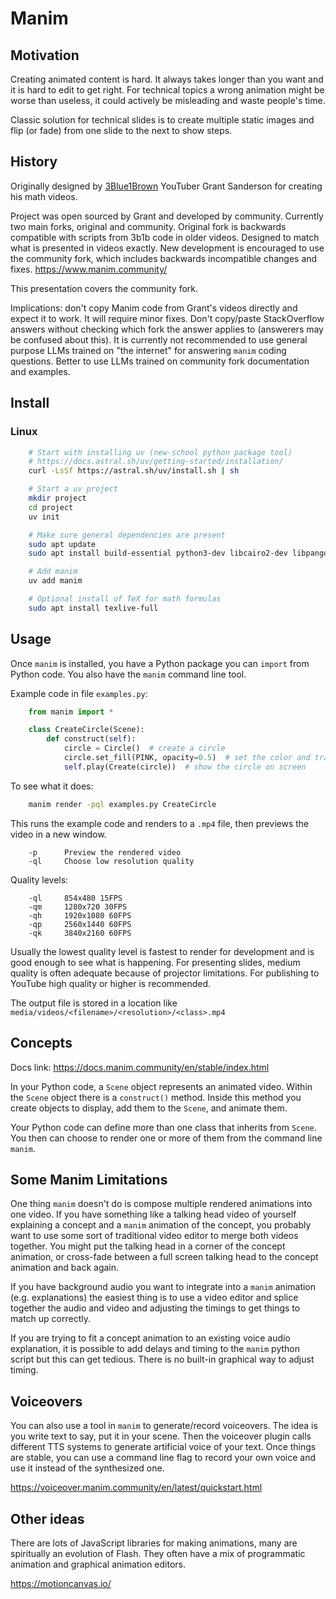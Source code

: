 # Manim

## Motivation

Creating animated content is hard. It always takes longer than you want and it
is hard to edit to get right. For technical topics a wrong animation might be
worse than useless, it could actively be misleading and waste people's time.

Classic solution for technical slides is to create multiple static images
and flip (or fade) from one slide to the next to show steps.



## History

Originally designed by [3Blue1Brown](https://www.3blue1brown.com/) YouTuber
Grant Sanderson for creating his math videos.

Project was open sourced by Grant and developed by community. Currently two main
forks, original and community. Original fork is backwards compatible with
scripts from 3b1b code in older videos. Designed to match what is presented in
videos exactly. New development is encouraged to use the community fork, which
includes backwards incompatible changes and fixes.
https://www.manim.community/

This presentation covers the community fork.

Implications: don't copy Manim code from Grant's videos directly and expect it
to work. It will require minor fixes. Don't copy/paste StackOverflow answers
without checking which fork the answer applies to (answerers may be confused
about this). It is currently not recommended to use general purpose LLMs trained
on "the internet" for answering `manim` coding questions. Better to use LLMs
trained on community fork documentation and examples.

## Install

### Linux

```bash
    # Start with installing uv (new-school python package tool)
    # https://docs.astral.sh/uv/getting-started/installation/
    curl -LsSf https://astral.sh/uv/install.sh | sh

    # Start a uv project
    mkdir project
    cd project
    uv init

    # Make sure general dependencies are present
    sudo apt update
    sudo apt install build-essential python3-dev libcairo2-dev libpango1.0-dev

    # Add manim
    uv add manim

    # Optional install of TeX for math formulas
    sudo apt install texlive-full
```

## Usage

Once `manim` is installed, you have a Python package you can `import`
from Python code. You also have the `manim` command line tool.

Example code in file `examples.py`:

```py
    from manim import *

    class CreateCircle(Scene):
        def construct(self):
            circle = Circle()  # create a circle
            circle.set_fill(PINK, opacity=0.5)  # set the color and transparency
            self.play(Create(circle))  # show the circle on screen
```

To see what it does:

```bash
    manim render -pql examples.py CreateCircle
```

This runs the example code and renders to a `.mp4` file, then
previews the video in a new window.

```
    -p      Preview the rendered video
    -ql     Choose low resolution quality
```

Quality levels:
```
    -ql     854x480 15FPS
    -qm     1280x720 30FPS
    -qh     1920x1080 60FPS
    -qp     2560x1440 60FPS
    -qk     3840x2160 60FPS
```

Usually the lowest quality level is fastest to render for development and is
good enough to see what is happening. For presenting slides, medium quality is
often adequate because of projector limitations. For publishing to YouTube high
quality or higher is recommended.

The output file is stored in a location like
`media/videos/<filename>/<resolution>/<class>.mp4`

## Concepts

Docs link: https://docs.manim.community/en/stable/index.html

In your Python code, a `Scene` object represents an animated video. Within the
`Scene` object there is a `construct()` method. Inside this method you create
objects to display, add them to the `Scene`, and animate them.

Your Python code can define more than one class that inherits from `Scene`. You
then can choose to render one or more of them from the command line `manim`.

## Some Manim Limitations

One thing `manim` doesn't do is compose multiple rendered animations into one
video. If you have something like a talking head video of yourself explaining a
concept and a `manim` animation of the concept, you probably want to use some
sort of traditional video editor to merge both videos together. You might put
the talking head in a corner of the concept animation, or cross-fade between a
full screen talking head to the concept animation and back again.

If you have background audio you want to integrate into a `manim` animation
(e.g. explanations) the easiest thing is to use a video editor and splice
together the audio and video and adjusting the timings to get things to match up
correctly.

If you are trying to fit a concept animation to an existing voice audio
explanation, it is possible to add delays and timing to the `manim` python
script but this can get tedious. There is no built-in graphical way to adjust
timing.










## Voiceovers

You can also use a tool in `manim` to generate/record voiceovers. The idea is
you write text to say, put it in your scene. Then the voiceover plugin calls
different TTS systems to generate artificial voice of your text. Once things are
stable, you can use a command line flag to record your own voice and use it
instead of the synthesized one.

https://voiceover.manim.community/en/latest/quickstart.html

## Other ideas

There are lots of JavaScript libraries for making animations, many are
spiritually an evolution of Flash. They often have a mix of programmatic
animation and graphical animation editors.

https://motioncanvas.io/ 

